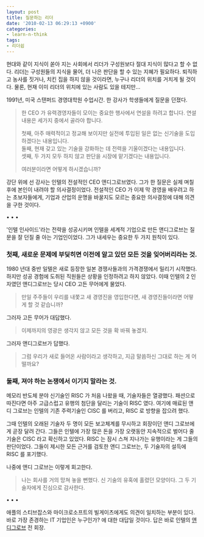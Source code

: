 ```yaml
---
layout: post
title: 질문하는 리더
date: '2010-02-13 06:29:13 +0900'
categories:
- learn-n-think
tags:
- 리더쉽
---
```


현대와 같이 지식이 쏟아 지는 사회에서 리더가 구성원보다 절대 지식이 많다고 할 수 없다. 리더는 구성원들의 지식을 물어, 더 나은 판단을 할 수 있는 지혜가 필요하다. 퇴직하고 농사를 짓거나, 치킨 집을 하지 않을 것이라면, 누구나 리더의 위치를 거치게 될 것이다. 물론, 현재 이미 리더의 위치에 있는 사람도 있을 테지만...

1991년, 미국 스탠퍼드 경영대학원 수업시간. 한 강사가 학생들에게 질문을 던졌다.

> 한 CEO 가 유력경영자들이 모이는 중요한 행사에서 연설을 하려고 합니다. 연설 내용은 세가지 중에서 골라야 합니다.
> 
> 첫째, 아주 매력적이고 정교해 보이지만 실전에 투입된 일은 없는 신기술을 도입하겠다는 내용입니다.  
> 둘째, 현재 갖고 있는 기술을 강화하는 데 전력을 기울이겠다는 내용입니다.  
> 셋째, 두 가지 모두 하지 않고 판단을 시장에 맡기겠다는 내용입니다.  
> 
> 여러분이라면 어떻게 하시겠습니까?

강단 위에 선 강사는 인텔의 전설적인 CEO 앤디그로브였다. 그가 한 질문은 실제 며칠 후에 본인이 내려야 할 의사결정이었다. 전설적인 CEO 가 이제 막 경영을 배우려고 하는 초보자들에게, 기업과 산업의 운명을 바꿀지도 모르는 중요한 의사결정에 대해 의견을 구한 것이다.

<div class="spacer">• • •</div>

'인텔 인사이드'라는 전략을 성공시키며 인텔을 세계적 기업으로 만든 앤디그로브는 질문을 잘 던질 줄 아는 기업인이었다. 그가 내세우는 중요한 두 가지 원칙이 있다.

### 첫째, 새로운 문제에 부딪히면 이전에 알고 있던 모든 것을 잊어버리라는 것.

1980 년대 중반 일텔은 새로 등장한 일본 경쟁사들과의 가격경쟁에서 밀리기 시작했다. 하지만 성공 경험에 도취된 직원들은 상황을 인정하려고 하지 않았다. 이때 인텔의 2 인자였던 앤디그로브는 당시 CEO 고든 무어에게 물었다.

> 만일 주주들이 우리를 내쫓고 새 경영진을 영입한다면, 새 경영진들이라면 어떻게 할 것 같습니까?

그러자 고든 무어가 대답했다.

> 이제까지의 영광은 생각지 않고 모든 것을 확 바꿔 놓겠지.

그러자 앤디그로브가 답했다.

> 그럼 우리가 새로 들어온 사람이라고 생각하고, 지금 말씀하신 그대로 하는 게 어떨까요?

### 둘째, 져야 하는 논쟁에서 이기지 말라는 것.

메모리 반도체 분야 신기술인 RISC 가 처음 나왔을 때, 기술자들은 열광했다. 패션으로 따진다면 아주 고급스럽고 유행의 첨단을 달리는 기술이 RISC 였다. 여기에 매료된 앤디 그로브는 인텔의 기존 주력기술인 CISC 를 버리고, RISC 로 방향을 잡으려 했다.

그때 인텔의 오래된 기술자 두 명이 모든 보고체계를 무시하고 회장이던 앤디 그로브에게 곧장 달려 간다. 그들은 인텔에 가장 많은 돈을 가장 오랫동안 지속적으로 벌어다 줄 기술은 CISC 라고 확신하고 있었다. RISC 는 잠시 스쳐 지나가는 유행이라는 게 그들의 판단이었다. 그들이 제시한 모든 근거를 검토한 앤디 그로브는, 두 기술자의 설득에 RISC 를 포기했다.

나중에 앤디 그로브는 이렇게 회고한다.

> 나는 회사를 거의 망쳐 놓을 뻔했다. 신 기술의 유혹에 홀렸던 모양이다. 그 두 기술자에게 진심으로 감사한다.

<div class="spacer">• • •</div>

애플의 스티브잡스와 마이크로소프트의 빌게이츠에게도 의견이 일치하는 부분이 있다. 바로 가장 존경하는 IT 기업인은 누구인가? 에 대한 대답일 것이다. 답은 바로 인텔의 [앤디그로브](http://en.wikipedia.org/wiki/Andy_Grove) 전 회장.
